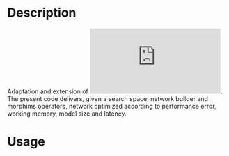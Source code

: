 # Description

Adaptation and extension of ![SpArSe](https://www.cs.princeton.edu/~rpa/pubs/fedorov2019sparse.pdf). The present code delivers, given a search space, network builder and morphims operators, network optimized according to performance error, working memory, model size and latency.

# Usage